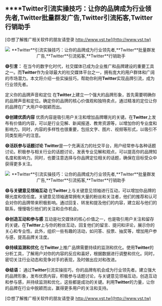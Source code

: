 ## ****Twitter**引流实操技巧：让你的品牌成为行业领先者,**Twitter**批量群发广告,**Twitter**引流拓客,**Twitter**行销助手**

[😍想了解推广相关软件的朋友请登录 http://www.vst.tw](http://www.vst.tw)

 <center><img src="https://vst.tw/MP4/tuiguang/png/7.png" alt="**Twitter**引流实操技巧：让你的品牌成为行业领先者,**Twitter**批量群发广告,**Twitter**引流拓客,**Twitter**行销助手"></center>

**😄引言：**
在当今的数字化时代，社交媒体已成为企业推广和品牌建设的重要工具之一。而**Twitter**作为全球最大的社交媒体平台之一，拥有庞大的用户群体和广阔的市场潜力。本文将介绍一些实操技巧，帮助你利用**Twitter**实现品牌引流，成为行业领先者。

定义你的品牌声音和定位
在**Twitter**上建立一个强大的品牌形象，首先需要明确你的品牌声音和定位。确定你的品牌的核心价值观和独特卖点，通过精准的定位让你的品牌在广大用户中脱颖而出。

**😄创建优质内容**
优质内容是吸引用户关注和增加品牌曝光的关键。在**Twitter**上发布有价值的内容，可以是行业见解、新闻报道、教育资源等，以增加你的专业度和影响力。同时，内容的多样性也很重要，包括文字、图片、视频等形式，以吸引不同类型用户的注意。

**😄活跃参与话题讨论**
**Twitter**是一个充满活力的社交平台，用户经常参与各种话题讨论。积极参与相关行业的话题讨论，发表专业见解和观点，可以提高你的品牌知名度和影响力。同时，也要注意选择与你品牌定位相关的话题，确保在目标受众中获得更多关注。

 <center><img src="https://vst.tw/MP4/tuiguang/png/8.png" alt="**Twitter**引流实操技巧：让你的品牌成为行业领先者,**Twitter**批量群发广告,**Twitter**引流拓客,**Twitter**行销助手"></center>

**😄与关键意见领袖互动**
在**Twitter**上与关键意见领袖进行互动，可以增加你品牌的曝光度和信任度。关键意见领袖通常拥有大量的粉丝和关注者，他们的推荐和认可会对你的品牌带来积极影响。通过回复、转发和提及他们的内容，建立起与他们的联系，慢慢吸引他们的关注和合作机会。

**😄创造互动和参与感**
互动是社交媒体的核心价值之一，也是吸引用户关注和留存的关键。在**Twitter**上与你的粉丝互动，回复他们的留言、提问和评论，展示你的关心和专业性。此外，组织一些有趣的活动，如问答、投票、抽奖等，增加用户参与感，提高品牌关注度。

**😄持续监测和优化**
在**Twitter**上推广品牌需要持续的监测和优化。使用**Twitter**的分析工具，了解用户对你的内容的反应和喜好，根据数据进行调整和优化。同时，密切关注行业动态和竞争对手的表现，及时做出应对和改进。

**😄结语：**
通过**Twitter**引流实操技巧，你的品牌有机会成为行业领先者。建立强大的品牌形象，发布优质内容，积极参与话题讨论，与关键意见领袖互动，创造互动和参与感，并持续监测和优化，这些都是成功的关键。利用**Twitter**的力量，让你的品牌在行业中脱颖而出，赢得更多用户的关注和支持。

[😍想了解推广相关软件的朋友请登录 http://www.vst.tw](http://www.vst.tw)



